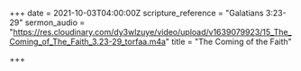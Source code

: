 +++
date = 2021-10-03T04:00:00Z
scripture_reference = "Galatians 3:23-29"
sermon_audio = "https://res.cloudinary.com/dy3wlzuye/video/upload/v1639079923/15_The_Coming_of_The_Faith_3.23-29_torfaa.m4a"
title = "The Coming of the Faith"

+++
